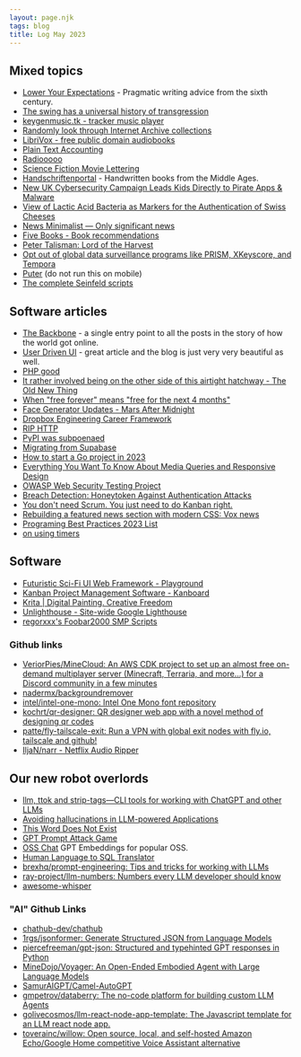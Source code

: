 ```yaml
---
layout: page.njk
tags: blog
title: Log May 2023
---
```


## Mixed topics

- [Lower Your Expectations](https://www.laphamsquarterly.org/roundtable/lower-your-expectations) - Pragmatic writing advice from the sixth century.
- [The swing has a universal history of transgression](https://aeon.co/essays/the-swing-has-a-universal-history-of-transgression)
- [keygenmusic.tk - tracker music player](https://keygenmusic.tk/)
- [Randomly look through Internet Archive collections](https://archive-stumbler.glitch.me/)
- [LibriVox - free public domain audiobooks ](https://librivox.org/)
- [Plain Text Accounting](https://plaintextaccounting.org/)
- [Radiooooo](https://radiooooo.com/)
- [Science Fiction Movie Lettering](https://reaganray.com/2020/05/12/sci-fi-movie-lettering.html)
- [Handschriftenportal](https://handschriftenportal.de/) - Handwritten books from the Middle Ages.
- [New UK Cybersecurity Campaign Leads Kids Directly to Pirate Apps & Malware](https://torrentfreak.com/new-uk-cybersecurity-campaign-leads-kids-directly-to-pirate-apps-malware-230503/)
- [View of Lactic Acid Bacteria as Markers for the Authentication of Swiss Cheeses](https://www.chimia.ch/chimia/article/view/2016_349/1089)
- [News Minimalist — Only significant news](https://www.newsminimalist.com/)
- [Five Books - Book recommendations](https://fivebooks.com/)
- [Peter Talisman: Lord of the Harvest](https://petertalisman.quest/)
- [Opt out of global data surveillance programs like PRISM, XKeyscore, and Tempora](https://prism-break.org/en/)
- [Puter](https://puter.com/) (do not run this on mobile)
- [The complete Seinfeld scripts](https://www.seinfeldscripts.com/seinfeld-scripts.html)

## Software articles

- [The Backbone](https://technicshistory.com/the-backbone/) - a single entry point to all the posts in the story of how the world got online.
- [User Driven UI](https://garden.bradwoods.io/notes/design/user-driven-ui) - great article and the blog is just very very beautiful as well.
- [PHP good](https://gowithphp.com/)
- [It rather involved being on the other side of this airtight hatchway - The Old New Thing](https://devblogs.microsoft.com/oldnewthing/20060508-22/?p=31283)
- [When "free forever" means "free for the next 4 months"](https://blog.zulip.com/2023/05/04/when-free-forever-is-4-months/)
- [Face Generator Updates - Mars After Midnight](https://dukope.itch.io/mars-after-midnight/devlog/532640/face-generator-updates)
- [Dropbox Engineering Career Framework](https://dropbox.github.io/dbx-career-framework/overview.html)
- [RIP HTTP](http://http.rip/)
- [PyPI was subpoenaed](https://blog.pypi.org/posts/2023-05-24-pypi-was-subpoenaed/)
- [Migrating from Supabase](https://blog.val.town/blog/migrating-from-supabase#569a6df5c49c420c9d6d8e7d2c949414)
- [How to start a Go project in 2023](https://boyter.org/posts/how-to-start-go-project-2023/)
- [Everything You Want To Know About Media Queries and Responsive Design](https://engineering.kablamo.com.au/posts/2023/media-queries-and-responsive-design/)
- [OWASP Web Security Testing Project](https://owasp.org/www-project-web-security-testing-guide/stable/)
- [Breach Detection: Honeytoken Against Authentication Attacks](https://www.jbspeakr.cc/honeytoken-accounts-credential-breach/)
- [You don't need Scrum. You just need to do Kanban right.](https://lucasfcosta.com/2022/10/02/scrum-versus-kanban.html)
- [Rebuilding a featured news section with modern CSS: Vox news](https://ishadeed.com/article/rebuild-featured-news-modern-css/)
- [Programing Best Practices 2023 List](https://github.com/dereknguyen269/programing-best-practices-2023)
- [on using timers](https://github.com/madprops/blog/blob/main/docs/timers.md)

## Software

- [Futuristic Sci-Fi UI Web Framework - Playground](https://arwes.dev/play)
- [Kanban Project Management Software - Kanboard](https://kanboard.org/)
- [Krita | Digital Painting. Creative Freedom](https://krita.org/en/)
- [Unlighthouse - Site-wide Google Lighthouse](https://unlighthouse.dev/)
- [regorxxx's Foobar2000 SMP Scripts](https://regorxxx.github.io/foobar2000-SMP.github.io/)

### Github links

- [VeriorPies/MineCloud: An AWS CDK project to set up an almost free on-demand multiplayer server (Minecraft, Terraria, and more...) for a Discord community in a few minutes](https://github.com/VeriorPies/MineCloud)
- [nadermx/backgroundremover](https://github.com/nadermx/backgroundremover)
- [intel/intel-one-mono: Intel One Mono font repository](https://github.com/intel/intel-one-mono)
- [kochrt/qr-designer: QR designer web app with a novel method of designing qr codes](https://github.com/kochrt/qr-designer)
- [patte/fly-tailscale-exit: Run a VPN with global exit nodes with fly.io, tailscale and github!](https://github.com/patte/fly-tailscale-exit)
- [IljaN/narr - Netflix Audio Ripper](https://github.com/IljaN/narr)

## Our new robot overlords

- [llm, ttok and strip-tags—CLI tools for working with ChatGPT and other LLMs](https://simonwillison.net/2023/May/18/cli-tools-for-llms/)
- [Avoiding hallucinations in LLM-powered Applications](https://vectara.com/avoiding-hallucinations-in-llm-powered-applications/)
- [This Word Does Not Exist](https://www.thisworddoesnotexist.com/)
- [GPT Prompt Attack Game](https://gpa.43z.one/)
- [OSS Chat](https://osschat.io/) GPT Embeddings for popular OSS.
- [Human Language to SQL Translator](https://www.sqltranslate.app/)
- [brexhq/prompt-engineering: Tips and tricks for working with LLMs](https://github.com/brexhq/prompt-engineering#a-brief-incomplete-and-somewhat-incorrect-history-of-language-models)
- [ray-project/llm-numbers: Numbers every LLM developer should know](https://github.com/ray-project/llm-numbers)
- [awesome-whisper](https://github.com/sindresorhus/awesome-whisper/blob/main/readme.md)

### "AI" Github Links

- [chathub-dev/chathub](https://github.com/chathub-dev/chathub)
- [1rgs/jsonformer: Generate Structured JSON from Language Models](https://github.com/1rgs/jsonformer)
- [piercefreeman/gpt-json: Structured and typehinted GPT responses in Python](https://github.com/piercefreeman/gpt-json)
- [MineDojo/Voyager: An Open-Ended Embodied Agent with Large Language Models](https://github.com/MineDojo/Voyager)
- [SamurAIGPT/Camel-AutoGPT](https://github.com/SamurAIGPT/Camel-AutoGPT)
- [gmpetrov/databerry: The no-code platform for building custom LLM Agents](https://github.com/gmpetrov/databerry)
- [golivecosmos/llm-react-node-app-template: The Javascript template for an LLM react node app.](https://github.com/golivecosmos/llm-react-node-app-template)
- [toverainc/willow: Open source, local, and self-hosted Amazon Echo/Google Home competitive Voice Assistant alternative](https://github.com/toverainc/willow)
